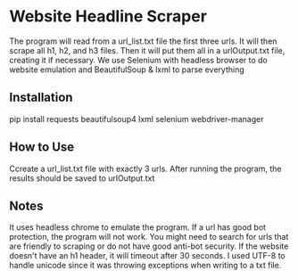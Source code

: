 # Website Headline Scraper
The program will read from a url_list.txt file the first three urls. It will then scrape all h1, h2, and h3 files. Then it will put them all in a urlOutput.txt file, creating it if necessary. We use Selenium with headless browser to do website emulation and BeautifulSoup & lxml to parse everything

## Installation
pip install requests beautifulsoup4 lxml selenium webdriver-manager

## How to Use
Ccreate a url_list.txt file with exactly 3 urls. After running the program, the results should be saved to urlOutput.txt

## Notes
It uses headless chrome to emulate the program. If a url has good bot protection, the program will not work. You might need to search for urls that are friendly to scraping or do not have good anti-bot security. If the website doesn't have an h1 header, it will timeout after 30 seconds. I used UTF-8 to handle unicode since it was throwing exceptions when writing to a txt file.